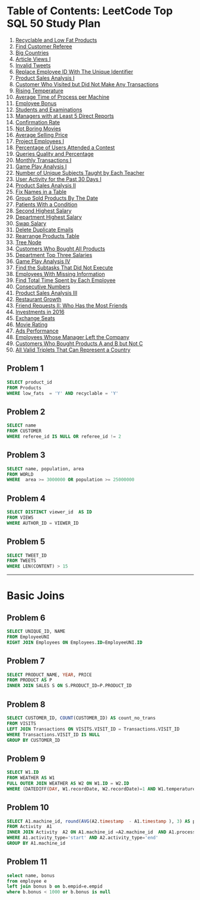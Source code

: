 # Table of Contents: LeetCode Top SQL 50 Study Plan

1. [Recyclable and Low Fat Products](#problem-1)
2. [Find Customer Referee](#problem-2)
3. [Big Countries](#problem-3)
4. [Article Views I](#problem-4)
5. [Invalid Tweets](#problem-5)
6. [Replace Employee ID With The Unique Identifier](#problem-6)
7. [Product Sales Analysis I](#problem-7)
8. [Customer Who Visited but Did Not Make Any Transactions](#problem-8)
9. [Rising Temperature](#problem-9)
10. [Average Time of Process per Machine](#problem-10)
11. [Employee Bonus](#problem-11)
12. [Students and Examinations](#)
13. [Managers with at Least 5 Direct Reports](#)
14. [Confirmation Rate](#)
15. [Not Boring Movies](#)
16. [Average Selling Price](#)
17. [Project Employees I](#)
18. [Percentage of Users Attended a Contest](#)
19. [Queries Quality and Percentage](#)
20. [Monthly Transactions I](#)
21. [Game Play Analysis I](#)
22. [Number of Unique Subjects Taught by Each Teacher](#)
23. [User Activity for the Past 30 Days I](#)
24. [Product Sales Analysis II](#)
25. [Fix Names in a Table](#)
26. [Group Sold Products By The Date](#)
27. [Patients With a Condition](#)
28. [Second Highest Salary](#)
29. [Department Highest Salary](#)
30. [Swap Salary](#)
31. [Delete Duplicate Emails](#)
32. [Rearrange Products Table](#)
33. [Tree Node](#)
34. [Customers Who Bought All Products](#)
35. [Department Top Three Salaries](#)
36. [Game Play Analysis IV](#)
37. [Find the Subtasks That Did Not Execute](#)
38. [Employees With Missing Information](#)
39. [Find Total Time Spent by Each Employee](#)
40. [Consecutive Numbers](#)
41. [Product Sales Analysis III](#)
42. [Restaurant Growth](#)
43. [Friend Requests II: Who Has the Most Friends](#)
44. [Investments in 2016](#)
45. [Exchange Seats](#)
46. [Movie Rating](#)
47. [Ads Performance](#)
48. [Employees Whose Manager Left the Company](#)
49. [Customers Who Bought Products A and B but Not C](#)
50. [All Valid Triplets That Can Represent a Country](#)


## Problem 1
```sql
SELECT product_id 
FROM Products
WHERE low_fats  = 'Y' AND recyclable = 'Y'
```

## Problem 2
```sql
SELECT name
FROM CUSTOMER
WHERE referee_id IS NULL OR referee_id != 2  
```

## Problem 3
```sql
SELECT name, population, area
FROM WORLD
WHERE  area >= 3000000 OR population >= 25000000
```

## Problem 4
```sql
SELECT DISTINCT viewer_id  AS ID
FROM VIEWS
WHERE AUTHOR_ID = VIEWER_ID
```

## Problem 5
```sql
SELECT TWEET_ID
FROM TWEETS
WHERE LEN(CONTENT) > 15
```
---
# Basic Joins

## Problem 6
```sql
SELECT UNIQUE_ID, NAME
FROM EmployeeUNI
RIGHT JOIN Employees ON Employees.ID=EmployeeUNI.ID
```

## Problem 7
```sql
SELECT PRODUCT_NAME, YEAR, PRICE
FROM PRODUCT AS P
INNER JOIN SALES S ON S.PRODUCT_ID=P.PRODUCT_ID
```

## Problem 8
```sql
SELECT CUSTOMER_ID, COUNT(CUSTOMER_ID) AS count_no_trans 
FROM VISITS
LEFT JOIN Transactions ON VISITS.VISIT_ID = Transactions.VISIT_ID
WHERE Transactions.VISIT_ID IS NULL
GROUP BY CUSTOMER_ID
```

## Problem 9
```sql
SELECT W1.ID
FROM WEATHER AS W1
FULL OUTER JOIN WEATHER AS W2 ON W1.ID = W2.ID
WHERE (DATEDIFF(DAY, W1.recordDate, W2.recordDate)=1 AND W1.temperature > W2.temperature)
```

## Problem 10
```sql
SELECT A1.machine_id, round(AVG(A2.timestamp  - A1.timestamp ), 3) AS processing_time 
FROM Activity  A1
INNER JOIN Activity  A2 ON A1.machine_id =A2.machine_id  AND A1.process_id = A2.process_id
WHERE A1.activity_type='start' AND A2.activity_type='end'
GROUP BY A1.machine_id
```

## Problem 11
```sql
select name, bonus
from employee e
left join bonus b on b.empid=e.empid
where b.bonus < 1000 or b.bonus is null
```